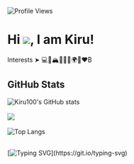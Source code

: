 ![Profile Views](https://komarev.com/ghpvc/?username=Kiru100&color=blue)
# Hi ![](https://user-images.githubusercontent.com/18350557/176309783-0785949b-9127-417c-8b55-ab5a4333674e.gif), I am Kiru!

Interests ➤ 💻📱🏔️🚵‍♂️🥾🌍🚀❤️₿

## GitHub Stats

![Kiru100's GitHub stats](https://github-readme-stats.vercel.app/api?username=Kiru100&show_icons=true&theme=radical)<br/><br/>
![](https://github-readme-streak-stats.herokuapp.com/?user=Kiru100&&theme=radical)<br/><br/>
![Top Langs](https://github-readme-stats.vercel.app/api/top-langs/?username=Kiru100&layout=compact&theme=radical)<br/><br/>

[![Typing SVG](https://readme-typing-svg.demolab.com?font=Fira+Code&pause=1000&color=9F2F61&width=435&lines=Thank+you+for+stopping+by!)](https://git.io/typing-svg)
